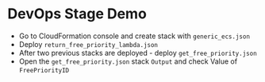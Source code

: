# DevOps Stage Demo

- Go to CloudFormation console and create stack with `generic_ecs.json`
- Deploy `return_free_priority_lambda.json`
- After two previous stacks are deployed - deploy `get_free_priority.json`
- Open the `get_free_priority.json` stack `Output` and check Value of `FreePriorityID`